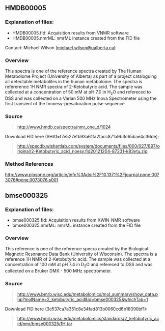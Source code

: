 
## HMDB00005

### Explanation of files:
- HMDB00005.fid:   Acquisition results from VNMR software
- HMDB00005.nmrML: nmrML instance created from the FID file

Contact: Michael Wilson (michael.wilson@ualberta.ca)

### Overview

This spectra is one of the reference spectra created by The Human Metabolome
Project (University of Alberta) as part of a project cataloguing all detectable
metabolites in the human metabolome. The spectra is refererence 1H NMR spectra
of 2-Ketobutyric acid. The sample was collected at a concentration of 50 mM at
pH 7.0 in H<sub>2</sub>O and refereced to DSS and was collected on a Varian 500
MHz Inova Spectrometer using the first transient of the tnnoesy-presaturation
pulse sequence.

### Source
> http://www.hmdb.ca/spectra/nmr_one_d/1024

Download FID here (SHA1=f7e527efb93a61fa2facc871a9b3c65bae4c36de):
> http://specdb.wishartlab.com/system/documents/files/000/027/897/original/2-Ketobutyric_acid_noesy.fid20121204-87231-k83ytu.zip

### Method References
http://www.plosone.org/article/info%3Adoi%2F10.1371%2Fjournal.pone.0073076#pone.0073076.s001


## bmse000325

### Explanation of files:
- bmse000325.fid:   Acquisition results from XWIN-NMR software
- bmse000325.nmrML: nmrML instance created from the FID file

### Overview

This reference is one of the reference specra created by the Biological Magnetic 
Resonance Data Bank (University of Wisconsin). The spectra is a reference 1H NMR
of 2-Ketobutyric acid. The sample was collected at a concentration of 100 mM at 
pH 7.4 in D<sub>2</sub>O and refereced to DSS and was collected on a Bruker DMX -
500 MHz spectrometer.

### Source
> http://www.bmrb.wisc.edu/metabolomics/mol_summary/show_data.php?molName=2_ketobutyric_acid&id=bmse000325&whichTab=1

Download FID here (3e537ca7a351c8e34fad813b0060cd6b18090bf1):
> http://www.bmrb.wisc.edu/metabolomics/standards/2_ketobutyric_acid/nmr/bmse000325/1H.tar
